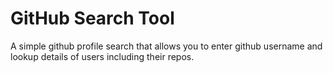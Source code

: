 # GitHub Search Tool

A simple github profile search that allows you to enter github username and lookup details of users including their repos. 
